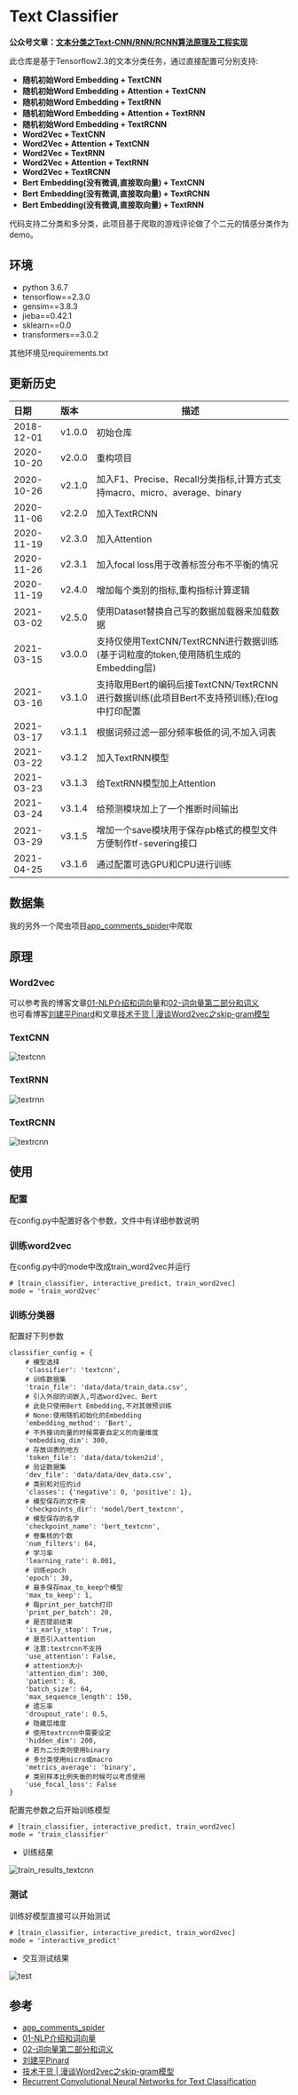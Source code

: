 # Text Classifier
**公众号文章：[文本分类之Text-CNN/RNN/RCNN算法原理及工程实现](https://mp.weixin.qq.com/s/7fbTt3Ov715ixErYfKR2kA)**

此仓库是基于Tensorflow2.3的文本分类任务，通过直接配置可分别支持:  

* **随机初始Word Embedding + TextCNN**  
* **随机初始Word Embedding + Attention + TextCNN**  
* **随机初始Word Embedding + TextRNN**  
* **随机初始Word Embedding + Attention + TextRNN**   
* **随机初始Word Embedding + TextRCNN**   
* **Word2Vec + TextCNN**   
* **Word2Vec + Attention + TextCNN**  
* **Word2Vec + TextRNN**  
* **Word2Vec + Attention + TextRNN**  
* **Word2Vec + TextRCNN**  
* **Bert Embedding(没有微调,直接取向量) + TextCNN**    
* **Bert Embedding(没有微调,直接取向量) + TextRCNN**    
* **Bert Embedding(没有微调,直接取向量) + TextRNN**    

代码支持二分类和多分类，此项目基于爬取的游戏评论做了个二元的情感分类作为demo。  

## 环境
* python 3.6.7
* tensorflow==2.3.0
* gensim==3.8.3
* jieba==0.42.1
* sklearn==0.0  
* transformers==3.0.2  

其他环境见requirements.txt

## 更新历史
日期|版本|描述
:---|:---|---
2018-12-01|v1.0.0|初始仓库
2020-10-20|v2.0.0|重构项目
2020-10-26|v2.1.0|加入F1、Precise、Recall分类指标,计算方式支持macro、micro、average、binary
2020-11-06|v2.2.0|加入TextRCNN
2020-11-19|v2.3.0|加入Attention
2020-11-26|v2.3.1|加入focal loss用于改善标签分布不平衡的情况
2020-11-19|v2.4.0|增加每个类别的指标,重构指标计算逻辑
2021-03-02|v2.5.0|使用Dataset替换自己写的数据加载器来加载数据
2021-03-15|v3.0.0|支持仅使用TextCNN/TextRCNN进行数据训练(基于词粒度的token,使用随机生成的Embedding层)
2021-03-16|v3.1.0|支持取用Bert的编码后接TextCNN/TextRCNN进行数据训练(此项目Bert不支持预训练);在log中打印配置
2021-03-17|v3.1.1|根据词频过滤一部分频率极低的词,不加入词表
2021-03-22|v3.1.2|加入TextRNN模型
2021-03-23|v3.1.3|给TextRNN模型加上Attention
2021-03-24|v3.1.4|给预测模块加上了一个推断时间输出
2021-03-29|v3.1.5|增加一个save模块用于保存pb格式的模型文件方便制作tf-severing接口
2021-04-25|v3.1.6|通过配置可选GPU和CPU进行训练

## 数据集
我的另外一个爬虫项目[app_comments_spider](https://github.com/StanleyLsx/app_comments_spider)中爬取

## 原理
### Word2vec
可以参考我的博客文章[01-NLP介绍和词向量](https://lishouxian.cn/2020/04/06/NLP%E4%BB%8B%E7%BB%8D%E5%92%8C%E8%AF%8D%E5%90%91%E9%87%8F/#WordNet)和[02-词向量第二部分和词义](https://lishouxian.cn/2020/04/13/%E8%AF%8D%E5%90%91%E9%87%8F%E7%AC%AC%E4%BA%8C%E9%83%A8%E5%88%86%E5%92%8C%E8%AF%8D%E4%B9%89/)    
也可看博客[刘建平Pinard](https://www.cnblogs.com/pinard/p/7160330.html)和文章[技术干货 | 漫谈Word2vec之skip-gram模型](https://mp.weixin.qq.com/s/reT4lAjwo4fHV4ctR9zbxQ?)

### TextCNN
![textcnn](https://img-blog.csdnimg.cn/20201021000109653.png)

### TextRNN
![textrnn](https://img-blog.csdnimg.cn/20210322154656886.png)

### TextRCNN
![textrcnn](https://img-blog.csdnimg.cn/20201107140825534.png)


## 使用
### 配置
在config.py中配置好各个参数，文件中有详细参数说明

### 训练word2vec
在config.py中的mode中改成train_word2vec并运行
```
# [train_classifier, interactive_predict, train_word2vec]
mode = 'train_word2vec'
```

### 训练分类器
配置好下列参数  
```
classifier_config = {
    # 模型选择
    'classifier': 'textcnn',
    # 训练数据集
    'train_file': 'data/data/train_data.csv',
    # 引入外部的词嵌入,可选word2vec、Bert
    # 此处只使用Bert Embedding,不对其做预训练
    # None:使用随机初始化的Embedding
    'embedding_method': 'Bert',
    # 不外接词向量的时候需要自定义的向量维度
    'embedding_dim': 300,
    # 存放词表的地方
    'token_file': 'data/data/token2id',
    # 验证数据集
    'dev_file': 'data/data/dev_data.csv',
    # 类别和对应的id
    'classes': {'negative': 0, 'positive': 1},
    # 模型保存的文件夹
    'checkpoints_dir': 'model/bert_textcnn',
    # 模型保存的名字
    'checkpoint_name': 'bert_textcnn',
    # 卷集核的个数
    'num_filters': 64,
    # 学习率
    'learning_rate': 0.001,
    # 训练epoch
    'epoch': 30,
    # 最多保存max_to_keep个模型
    'max_to_keep': 1,
    # 每print_per_batch打印
    'print_per_batch': 20,
    # 是否提前结束
    'is_early_stop': True,
    # 是否引入attention
    # 注意:textrcnn不支持
    'use_attention': False,
    # attention大小
    'attention_dim': 300,
    'patient': 8,
    'batch_size': 64,
    'max_sequence_length': 150,
    # 遗忘率
    'droupout_rate': 0.5,
    # 隐藏层维度
    # 使用textrcnn中需要设定
    'hidden_dim': 200,
    # 若为二分类则使用binary
    # 多分类使用micro或macro
    'metrics_average': 'binary',
    # 类别样本比例失衡的时候可以考虑使用
    'use_focal_loss': False
}
```
配置完参数之后开始训练模型  
```
# [train_classifier, interactive_predict, train_word2vec]
mode = 'train_classifier'
```
* 训练结果  

![train_results_textcnn](https://img-blog.csdnimg.cn/2020110713592572.png)

### 测试
训练好模型直接可以开始测试
```
# [train_classifier, interactive_predict, train_word2vec]
mode = 'interactive_predict'
```
* 交互测试结果  

![test](https://img-blog.csdnimg.cn/20201021000109568.png)

## 参考
* [app_comments_spider](https://github.com/StanleyLsx/app_comments_spider)
* [01-NLP介绍和词向量](https://lishouxian.cn/2020/04/06/NLP%E4%BB%8B%E7%BB%8D%E5%92%8C%E8%AF%8D%E5%90%91%E9%87%8F/#WordNet)
* [02-词向量第二部分和词义](https://lishouxian.cn/2020/04/13/%E8%AF%8D%E5%90%91%E9%87%8F%E7%AC%AC%E4%BA%8C%E9%83%A8%E5%88%86%E5%92%8C%E8%AF%8D%E4%B9%89/) 
* [刘建平Pinard](https://www.cnblogs.com/pinard/p/7160330.html)
* [技术干货 | 漫谈Word2vec之skip-gram模型](https://mp.weixin.qq.com/s/reT4lAjwo4fHV4ctR9zbxQ?)
* [Recurrent Convolutional Neural Networks for Text Classification](http://zhengyima.com/my/pdfs/Textrcnn.pdf)

